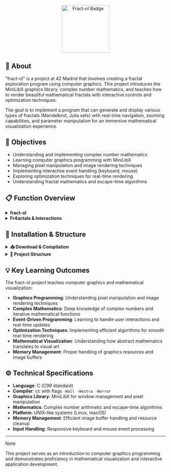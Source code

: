 <p align="center">
  <img src="https://github.com/ayogun/42-project-badges/raw/main/badges/fract-olm.png" alt="Fract-ol Badge" width="150" height="150">
</p>

## 📖 About

"fract-ol" is a project at 42 Madrid that involves creating a fractal exploration program using computer graphics. This project introduces the MiniLibX graphics library, complex number mathematics, and teaches how to render beautiful mathematical fractals with interactive controls and optimization techniques.

The goal is to implement a program that can generate and display various types of fractals (Mandelbrot, Julia sets) with real-time navigation, zooming capabilities, and parameter manipulation for an immersive mathematical visualization experience.

## 🎯 Objectives

- Understanding and implementing complex number mathematics
- Learning computer graphics programming with MiniLibX
- Managing pixel manipulation and image rendering techniques
- Implementing interactive event handling (keyboard, mouse)
- Exploring optimization techniques for real-time rendering
- Understanding fractal mathematics and escape-time algorithms

## 📋 Function Overview

<details>
<summary><strong>fract-ol</strong></summary>

### Concepts

**Description:** Interactive fractal renderer supporting multiple fractal types  
**Usage:** `./fractol [fractal_type] [optional_parameters]`  
**Supported:** Mandelbrot set, Julia sets with customizable parameters  

```c
int main(int argc, char **argv);
```

### Use of graphics programming and complex numbers
The implementation of **fract-ol** requires handling graphics rendering and complex number calculations. For this, the MiniLibX library and mathematical operations are used:

The main functions and concepts are:

- **`mlx_init()`** ➜ Initializes the MiniLibX connection and prepares the graphics system.

```c
void *mlx_ptr = mlx_init();
```

- **`mlx_new_window()`** ➜ Creates a new window for displaying the fractal.

```c
void *win_ptr = mlx_new_window(mlx_ptr, width, height, "Fractol");
```

- **`mlx_new_image()`** / **`mlx_get_data_addr()`** ➜ Creates an image buffer for pixel manipulation.

```c
void *img_ptr = mlx_new_image(mlx_ptr, width, height);
char *data = mlx_get_data_addr(img_ptr, &bpp, &line_len, &endian);
```

- **Complex number operations** ➜ Mathematical calculations for fractal generation using complex arithmetic.

```c
z_real = z_real * z_real - z_imag * z_imag + c_real;
z_imag = 2 * z_real * z_imag + c_imag;
```

- **`mlx_hook()`** ➜ Sets up event handlers for keyboard and mouse interactions.

```c
mlx_hook(win_ptr, KeyPress, KeyPressMask, key_handler, &data);
```

These functions are essential for implementing **fract-ol**, as they enable graphics rendering, event handling, and mathematical visualization.

</details>

<details>
<summary><strong>Fr4actals & Interactions</strong></summary>

### Supported Fractals

- **Mandelbrot Set**: Classic fractal with fixed parameters
- **Julia Sets**: Parameterizable fractals with different constants

### Interactive Controls

- **Mouse wheel**: Zoom in and out at cursor position
- **Arrow keys / WASD**: Navigate through the fractal space
- **Number keys**: Switch between different fractal types
- **ESC / Window close**: Exit the program cleanly

### Visual Features

- **Color schemes**: Beautiful gradient coloring based on iteration count
- **Smooth rendering**: Anti-aliasing and smooth color transitions
- **Real-time updates**: Immediate response to user interactions
- **Window management**: Proper window handling and cleanup

</details>

## 🚀 Installation & Structure

<details>
<summary><strong>📥 Download & Compilation</strong></summary>
    
<br>

```bash
# Clone the repository
git clone https://github.com/ravazque/fract-ol.git
cd fract-ol

# Compile the program
make

# Clean object files
make clean

# Clean everything including executable
make fclean

# Recompile everything
make re

# Run the program with different fractals
./fractol mandelbrot
./fractol julia -0.7269 0.1889
./fractol julia 0.285 0.01
```

<br>

</details>

<details>
<summary><strong>📁 Project Structure</strong></summary>

<br>

```
fract-ol/
├──┬ include/
│  └── fractol.h                        # Header file with structures and prototypes
├──┬ src/
│  ├── main.c                           # Main program and argument parsing
│  ├── fractals.c                       # Fractal calculation algorithms (Mandelbrot, Julia)
│  ├── render.c                         # Pixel rendering and image manipulation
│  ├── events.c                         # Keyboard and mouse event handlers
│  ├── utils.c                          # Utility functions (colors, coordinates)
│  └── init.c                           # Initialization and cleanup functions
├── Makefile                            # Compilation rules and MiniLibX linking
└── README.md                           # Project documentation
```

<br>

</details>

## 💡 Key Learning Outcomes

The fract-ol project teaches computer graphics and mathematical visualization:

- **Graphics Programming**: Understanding pixel manipulation and image rendering techniques
- **Complex Mathematics**: Deep knowledge of complex numbers and iterative mathematical functions
- **Event-Driven Programming**: Learning to handle user interactions and real-time updates
- **Optimization Techniques**: Implementing efficient algorithms for smooth real-time rendering
- **Mathematical Visualization**: Understanding how abstract mathematics translates to visual art
- **Memory Management**: Proper handling of graphics resources and image buffers

## ⚙️ Technical Specifications

- **Language**: C (C99 standard)
- **Compiler**: cc with flags `-Wall -Wextra -Werror`
- **Graphics Library**: MiniLibX for window management and pixel manipulation
- **Mathematics**: Complex number arithmetic and escape-time algorithms
- **Platform**: UNIX-like systems (Linux, macOS)
- **Memory Management**: Efficient image buffer handling and resource cleanup
- **Input Handling**: Responsive keyboard and mouse event processing

---

> [!NOTE]
> This project serves as an introduction to computer graphics programming and demonstrates proficiency in mathematical visualization and interactive application development.